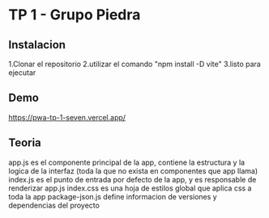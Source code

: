 # TP 1 - Grupo Piedra

## Instalacion

1.Clonar el repositorio
2.utilizar el comando "npm install -D vite"
3.listo para ejecutar

## Demo

https://pwa-tp-1-seven.vercel.app/

## Teoria
app.js es el componente principal de la app, contiene la estructura y la logica de la interfaz (toda la que no exista en componentes que app llama)
index.js es el punto de entrada por defecto de la app, y es responsable de renderizar app.js
index.css es una hoja de estilos global que aplica css a toda la app
package-json.js define informacion de versiones y dependencias del proyecto
